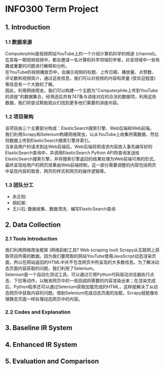 # INFO300 Term Project

## 1. Introduction
### 1.1 数据来源
Computerphile是视频网站YouTube上的一个介绍计算机科学的频道 (channel)。在其每一期视频视频中，都会邀请一名计算机科学领域的学者，对该领域中一些有趣或重要的问题进行解释和分析。  
在YouTube的视频播放页中，会展示视频的标题、上传日期、播放量、点赞数、评论数和视频简介，通过这些信息，我们可以对视频的内容和质量 (受欢迎程度) 等信息有一个大致的了解。  
因此，利用网络爬虫，我们可以构建一个主题为"Computerphile上传到YouTube的讲座"的数据集合，经筛选后共有747条与讲座对应的合法的数据项，利用这些数据，我们将尝试帮助观众们找到更多他们需要的讲座内容。

### 1.2 项目架构
该项目由三个主要部分构成：ElasticSearch搜索引擎、Web后端和Web前端。  
我们利用Scrapy和Selenium构建网络爬虫，以从YouTube上收集所需数据，然后将数据上传到ElasticSearch搜索引擎并索引。  
当来自用户的请求到达Web后端后，Web后端将把请求内容放入事先编写好的ElasticSearch查询中，并调用ElasticSearch Python API将查询发送给ElasticSearch搜索引擎，并将搜索引擎返回的结果处理为Web前端可用的形式。  
最终呈现给用户的网页效果由Web前端控制，这一部分需要调整的内容包括网页中呈现内容的取舍、网页的样式和网页的操作逻辑等。

### 1.3 团队分工
- 余正阳: 
- 胡纪甚: 
- 王川石: 数据收集、数据清洗、编写ElasticSearch查询

## 2. Data Collection
### 2.1 Tools Introduction
我们利用网络爬虫框架 (网络刮削工具? Web scraping tool) Scrapy从互联网上获取项目所需的数据。因为我们要爬取的网站YouTube使用JavaScript动态渲染页面，所以在网站返回的HTML中并不包含网页中所呈现的大多数信息。为了解决动态页面内容获取的问题，我们利用了Selenium。  
Selenium是一个自动化测试工具，可以通过它用Python代码驱动浏览器执行点击、下拉等动作，以触发网页中的一些回调将需要的内容渲染出来；在渲染完成后，Python程序还可以通过Selenium获取加载完成的HTML，这样就解决了从动态网页中获取内容的问题。借助Selenium完成动态页面的加载，Scrapy就能像处理静态页面一样处理动态网页中的内容。  

### 2.2 Codes and Explanation

## 3. Baseline IR System

## 4. Enhanced IR System

## 5. Evaluation and Comparison